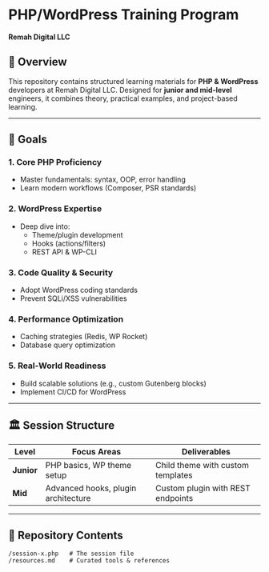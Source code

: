 # PHP/WordPress Training Program  
**Remah Digital LLC**  

## 📌 Overview  
This repository contains structured learning materials for **PHP & WordPress** developers at Remah Digital LLC. Designed for **junior and mid-level** engineers, it combines theory, practical examples, and project-based learning.  

---

## 🎯 Goals  

### **1. Core PHP Proficiency**  
- Master fundamentals: syntax, OOP, error handling  
- Learn modern workflows (Composer, PSR standards)  

### **2. WordPress Expertise**  
- Deep dive into:  
  - Theme/plugin development  
  - Hooks (actions/filters)  
  - REST API & WP-CLI  

### **3. Code Quality & Security**  
- Adopt WordPress coding standards  
- Prevent SQLi/XSS vulnerabilities  

### **4. Performance Optimization**  
- Caching strategies (Redis, WP Rocket)  
- Database query optimization  

### **5. Real-World Readiness**  
- Build scalable solutions (e.g., custom Gutenberg blocks)  
- Implement CI/CD for WordPress  

---

## 🏛 Session Structure  

| Level       | Focus Areas                          | Deliverables                     |  
|-------------|--------------------------------------|----------------------------------|  
| **Junior**  | PHP basics, WP theme setup           | Child theme with custom templates|  
| **Mid**     | Advanced hooks, plugin architecture  | Custom plugin with REST endpoints|  

---

## 📂 Repository Contents  
```plaintext
/session-x.php   # The session file
/resources.md    # Curated tools & references  